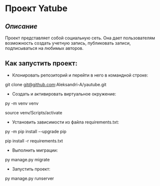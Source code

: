 # Проект Yatube

## _Описание_

Проект представляет собой социальную сеть. Она дает пользователям возможность создать учетную запись, публиковать записи, подписываться на любимых авторов.

## Как запустить проект:

- Клонировать репозиторий и перейти в него в командной строке:

git clone git@github.com:Aleksandri-A/yautube.git

- Cоздать и активировать виртуальное окружение:

py -m venv venv

source venv/Scripts/activate

- Установить зависимости из файла requirements.txt:

py -m pip install --upgrade pip

pip install -r requirements.txt

- Выполнить миграции:

py manage.py migrate

- Запустить проект:


py manage.py runserver
